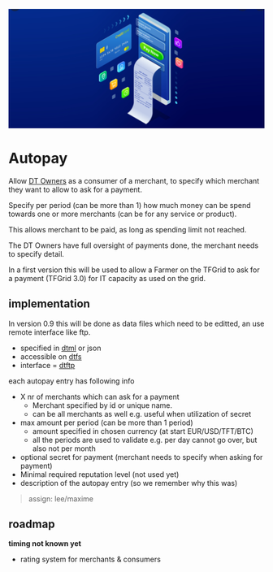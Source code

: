 ![](img/pay.png)

# Autopay

Allow [DT Owners](dtowner) as a consumer of a merchant, to specify which merchant they want to allow to ask for a payment.

Specify per period (can be more than 1) how much money can be spend towards one or more merchants (can be for any service or product).

This allows merchant to be paid, as long as spending limit not reached.

The DT Owners have full oversight of payments done, the merchant needs to specify detail.

In a first version this will be used to allow a Farmer on the TFGrid to ask for a payment (TFGrid 3.0) for IT capacity as used on the grid.

## implementation

In version 0.9 this will be done as data files which need to be editted, an use remote interface like ftp.

- specified in [dtml](dtml) or json
- accessible on [dtfs](dtfs)
- interface = [dtftp](dtftp)

each autopay entry has following info

- X nr of merchants which can ask for a payment
  - Merchant specified by id or unique name.
  - can be all merchants as well e.g. useful when utilization of secret
- max amount per period (can be more than 1 period)
  - amount specified in chosen currency (at start EUR/USD/TFT/BTC)
  - all the periods are used to validate e.g. per day cannot go over, but also not per month
- optional secret for payment (merchant needs to specify when asking for payment)
- Minimal required reputation level (not used yet)
- description of the autopay entry (so we remember why this was)

> assign: lee/maxime

## roadmap

**timing not known yet**

- rating system for merchants & consumers
